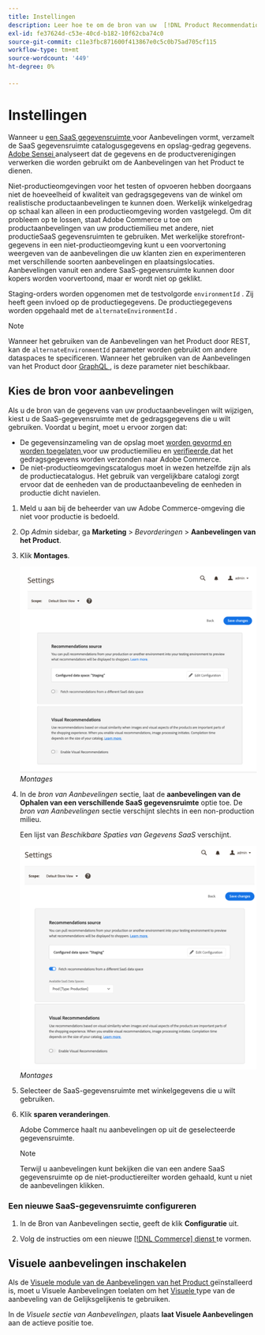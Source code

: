 ```yaml
---
title: Instellingen
description: Leer hoe te om de bron van uw  [!DNL Product Recommendations]  gegevens te veranderen en hoe te om visuele aanbevelingen toe te laten.
exl-id: fe37624d-c53e-40cd-b182-10f62cba74c0
source-git-commit: c11e3fbc871600f413867e0c5c0b75ad705cf115
workflow-type: tm+mt
source-wordcount: '449'
ht-degree: 0%

---
```


# Instellingen

Wanneer u [ een SaaS gegevensruimte ](../landing/saas.md#saas-configuration) voor Aanbevelingen vormt, verzamelt de SaaS gegevensruimte catalogusgegevens en opslag-gedrag gegevens. [ Adobe Sensei ](https://www.adobe.com/sensei.html) analyseert dat de gegevens en de productverenigingen verwerken die worden gebruikt om de Aanbevelingen van het Product te dienen.

Niet-productieomgevingen voor het testen of opvoeren hebben doorgaans niet de hoeveelheid of kwaliteit van gedragsgegevens van de winkel om realistische productaanbevelingen te kunnen doen. Werkelijk winkelgedrag op schaal kan alleen in een productieomgeving worden vastgelegd. Om dit probleem op te lossen, staat Adobe Commerce u toe om productaanbevelingen van uw productiemilieu met andere, niet productieSaaS gegevensruimten te gebruiken. Met werkelijke storefront-gegevens in een niet-productieomgeving kunt u een voorvertoning weergeven van de aanbevelingen die uw klanten zien en experimenteren met verschillende soorten aanbevelingen en plaatsingslocaties. Aanbevelingen vanuit een andere SaaS-gegevensruimte kunnen door kopers worden voorvertoond, maar er wordt niet op geklikt.

Staging-orders worden opgenomen met de testvolgorde `environmentId` . Zij heeft geen invloed op de productiegegevens. De productiegegevens worden opgehaald met de `alternateEnvironmentId` .

>[!NOTE]
>
>Wanneer het gebruiken van de Aanbevelingen van het Product door REST, kan de `alternateEnvironmentId` parameter worden gebruikt om andere dataspaces te specificeren. Wanneer het gebruiken van de Aanbevelingen van het Product door [ GraphQL ](https://developer.adobe.com/commerce/services/graphql/recommendations/recommendations/), is deze parameter niet beschikbaar.

## Kies de bron voor aanbevelingen

Als u de bron van de gegevens van uw productaanbevelingen wilt wijzigen, kiest u de SaaS-gegevensruimte met de gedragsgegevens die u wilt gebruiken. Voordat u begint, moet u ervoor zorgen dat:

- De gegevensinzameling van de opslag moet [ worden gevormd en worden toegelaten ](install-configure.md) voor uw productiemilieu en [ verifieerde ](verify.md) dat het gedragsgegevens worden verzonden naar Adobe Commerce.
- De niet-productieomgevingscatalogus moet in wezen hetzelfde zijn als de productiecatalogus. Het gebruik van vergelijkbare catalogi zorgt ervoor dat de eenheden van de productaanbeveling de eenheden in productie dicht navielen.

1. Meld u aan bij de beheerder van uw Adobe Commerce-omgeving die niet voor productie is bedoeld.

1. Op _Admin_ sidebar, ga **Marketing** > _Bevorderingen_ > **Aanbevelingen van het Product**.

1. Klik **Montages**.

   ![ montages van de productaanbeveling ](assets/settings.png)
   _Montages_

1. In de _bron van Aanbevelingen_ sectie, laat de **aanbevelingen van de Ophalen van een verschillende SaaS gegevensruimte** optie toe. De _bron van Aanbevelingen_ sectie verschijnt slechts in een non-production milieu.

   Een lijst van _Beschikbare Spaties van Gegevens SaaS_ verschijnt.

   ![ montages van de productaanbeveling ](assets/settings-select-saas.png)
   _Montages_

1. Selecteer de SaaS-gegevensruimte met winkelgegevens die u wilt gebruiken.

1. Klik **sparen veranderingen**.

   Adobe Commerce haalt nu aanbevelingen op uit de geselecteerde gegevensruimte.

   >[!NOTE]
   >
   > Terwijl u aanbevelingen kunt bekijken die van een andere SaaS gegevensruimte op de niet-productiereilter worden gehaald, kunt u niet de aanbevelingen klikken.

### Een nieuwe SaaS-gegevensruimte configureren

1. In de Bron van Aanbevelingen sectie, geeft de klik **Configuratie** uit.

1. Volg de instructies om een nieuwe [[!DNL Commerce]  dienst ](/help/landing/saas.md) te vormen.

## Visuele aanbevelingen inschakelen

Als de [ Visuele module van de Aanbevelingen van het Product ](install-configure.md) geïnstalleerd is, moet u Visuele Aanbevelingen toelaten om het [ Visuele ](type.md#visualsim) type van de aanbeveling van de Gelijksgelijkenis te gebruiken.

In de _Visuele sectie van Aanbevelingen_, plaats **laat Visuele Aanbevelingen** aan de actieve positie toe.
